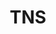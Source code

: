 ---
title: "TNS <X>"
canonical: "skill/translate-named-script-x"
canonical_title: "Awakened Loresheets"
tier: 1
osp_cost: 5
---